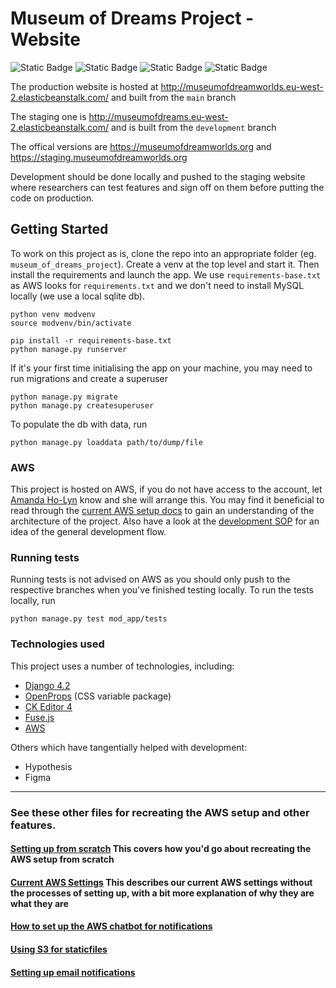 # Museum of Dreams Project - Website

![Static Badge](https://img.shields.io/badge/built_with-Django_4.2-blue) ![Static Badge](https://img.shields.io/badge/OpenProps-1883e3) ![Static Badge](https://img.shields.io/badge/CKEditor4-8a2be2) ![Static Badge](https://img.shields.io/badge/hosted-232F3E?logo=amazonwebservices)

The production website is hosted at http://museumofdreamworlds.eu-west-2.elasticbeanstalk.com/ and built from the `main` branch

The staging one is http://museumofdreams.eu-west-2.elasticbeanstalk.com/ and is built from the `development` branch

The offical versions are https://museumofdreamworlds.org and https://staging.museumofdreamworlds.org

Development should be done locally and pushed to the staging website where researchers can test features and sign off on them before putting the code on production.

## Getting Started

To work on this project as is, clone the repo into an appropriate folder (eg. `museum_of_dreams_project`). Create a venv at the top level and start it. Then install the requirements and launch the app. We use `requirements-base.txt` as AWS looks for `requirements.txt` and we don't need to install MySQL locally (we use a local sqlite db).

```
python venv modvenv
source modvenv/bin/activate

pip install -r requirements-base.txt
python manage.py runserver
```

If it's your first time initialising the app on your machine, you may need to run migrations and create a superuser

```
python manage.py migrate
python manage.py createsuperuser
```

To populate the db with data, run

```
python manage.py loaddata path/to/dump/file
```

### AWS

This project is hosted on AWS, if you do not have access to the account, let [Amanda Ho-Lyn](mailto:a.ho-lyn@ucl.ac.uk) know and she will arrange this.
You may find it beneficial to read through the [current AWS setup docs](docs/baseAWSSetup.md) to gain an understanding of the architecture of the project. Also have a look at the [development SOP](docs/developmentSOP.md) for an idea of the general development flow.

### Running tests

Running tests is not advised on AWS as you should only push to the respective branches when you've finished testing locally.
To run the tests locally, run

```
python manage.py test mod_app/tests
```

### Technologies used

This project uses a number of technologies, including:

- [Django 4.2](https://docs.djangoproject.com/en/4.2/)
- [OpenProps](https://open-props.style/#colors) (CSS variable package)
- [CK Editor 4](https://ckeditor.com/docs/ckeditor4/latest/index.html)
- [Fuse.js](https://www.fusejs.io/)
- [AWS](aws.com)

Others which have tangentially helped with development:

- Hypothesis
- Figma

---

### See these other files for recreating the AWS setup and other features.

#### [Setting up from scratch](docs/howtoSetupBase.md) This covers how you'd go about recreating the AWS setup from scratch

#### [Current AWS Settings](docs/baseAWSSetup.md) This describes our current AWS settings without the processes of setting up, with a bit more explanation of why they are what they are

#### [How to set up the AWS chatbot for notifications](docs/AWSchatbot.md)

#### [Using S3 for staticfiles](docs/s3ForStatic.md)

#### [Setting up email notifications](docs/AWSses.md)
